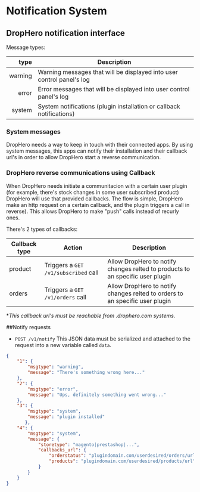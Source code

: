Notification System
===================

## DropHero notification interface

Message types:

| type     | Description              |
| -------: | ------------------------ |
| warning  | Warning messages that will be displayed into user control panel's log         |
| error    | Error messages that will be displayed into user control panel's log         |
| system   | System notifications (plugin installation or callback notifications)          |

### System messages

DropHero needs a way to keep in touch with their connected apps. By using system messages, this apps can notify their installation and their callback url's in order to allow DropHero start a reverse communication.

### DropHero reverse communications using Callback

When DropHero needs initiate a communitacion with a certain user plugin (for example, there's stock changes in some user subscribed product) DropHero will use that provided callbacks. The flow is simple, DropHero make an http request on a certain callback, and the plugin triggers a call in reverse). This allows DropHero to make "push" calls instead of recurly ones. 

There's 2 types of callbacks:

| Callback type     | Action              | Description              |
| -------- | ------------------------ | ------------------------ |
| product  | Triggers a <code>GET /v1/subscribed</code> call  | Allow DropHero to notify changes relted to products to an specific user plugin       |
| orders   | Triggers a <code>GET /v1/orders</code> call  | Allow DropHero to notify changes relted to orders to an specific user plugin      |

**This callback url's must be reachable from *.drophero.com systems.**


##Notify requests

- <code>POST /v1/notify</code> This JSON data must be serialized and attached to the request into a new variable called <code>data</code>.


```JSON
{
    "1": {
        "msgtype": "warning",
        "message": "There's something wrong here..."
    },
    "2": {
        "msgtype": "error",
        "message": "Ups, definitely something went wrong..."
    },
    "3": {
        "msgtype": "system",
        "message": "plugin installed"
       },
    "4": {
        "msgtype": "system",
        "message": {
            "storetype": "magento|prestashop|...",
            "callbacks_url": {
    			"orderstatus": "plugindomain.com/userdesired/orders/url",
                "products": "plugindomain.com/userdesired/products/url"
            }
        }
    }
}
```

